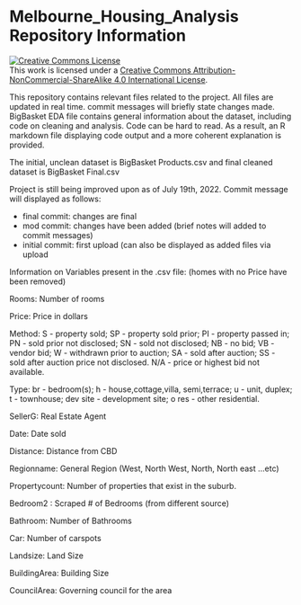 # Melbourne_Housing_Analysis Repository Information

<a rel="license" href="http://creativecommons.org/licenses/by-nc-sa/4.0/"><img alt="Creative Commons License" style="border-width:0" src="https://i.creativecommons.org/l/by-nc-sa/4.0/88x31.png" /></a><br />This work is licensed under a <a rel="license" href="http://creativecommons.org/licenses/by-nc-sa/4.0/">Creative Commons Attribution-NonCommercial-ShareAlike 4.0 International License</a>.

This repository contains relevant files related to the project. All files are updated in real time. commit messages will briefly state changes made. BigBasket EDA file contains general information about the dataset, including code on cleaning and analysis. Code can be hard to read. As a result, an R markdown file displaying code output and a more coherent explanation is provided.

The initial, unclean dataset is BigBasket Products.csv and final cleaned dataset is BigBasket Final.csv

Project is still being improved upon as of July 19th, 2022. Commit message will displayed as follows: 
 - final commit: changes are final 
 - mod commit: changes have been added (brief notes will added to commit messages)
 - initial commit: first upload (can also be displayed as added files via upload 


Information on Variables present in the .csv file: (homes with no Price have been removed)

Rooms: Number of rooms

Price: Price in dollars

Method: S - property sold; SP - property sold prior; PI - property passed in; PN - sold prior not disclosed; SN - sold not disclosed; NB - no bid; VB - vendor bid; W - withdrawn prior to auction; SA - sold after auction; SS - sold after auction price not disclosed. N/A - price or highest bid not available.

Type: br - bedroom(s); h - house,cottage,villa, semi,terrace; u - unit, duplex; t - townhouse; dev site - development site; o res - other residential.

SellerG: Real Estate Agent

Date: Date sold

Distance: Distance from CBD

Regionname: General Region (West, North West, North, North east …etc)

Propertycount: Number of properties that exist in the suburb.

Bedroom2 : Scraped # of Bedrooms (from different source)

Bathroom: Number of Bathrooms

Car: Number of carspots

Landsize: Land Size

BuildingArea: Building Size

CouncilArea: Governing council for the area
